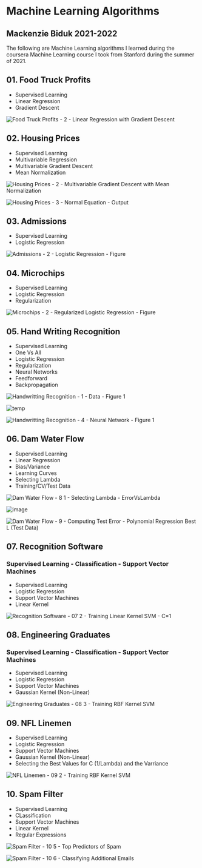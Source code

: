 # Machine Learning Algorithms
## Mackenzie Biduk 2021-2022
The following are Machine Learning algorithms I learned during the coursera Machine Learning course I took from Stanford during the summer of 2021.

## 01. Food Truck Profits

- Supervised Learning
- Linear Regression
- Gradient Descent

![Food Truck Profits - 2 - Linear Regression with Gradient Descent](https://user-images.githubusercontent.com/84108349/150445850-23243c13-48ea-4588-a699-05407a926556.png)

## 02. Housing Prices

- Supervised Learning
- Multivariable Regression
- Multivariable Gradient Descent
- Mean Normalization

![Housing Prices - 2 - Multivariable Gradient Descent with Mean Normalization](https://user-images.githubusercontent.com/84108349/150451119-41337e29-87f3-4b00-a909-e715de6c0663.PNG)

![Housing Prices - 3 - Normal Equation - Output](https://user-images.githubusercontent.com/84108349/150451138-fb310e3d-1373-4c69-a347-9a01dc804779.PNG)

## 03. Admissions

- Supervised Learning
- Logistic Regression

![Admissions - 2 - Logistic Regression - Figure](https://user-images.githubusercontent.com/84108349/150451194-f419b3ed-86dd-45d6-99c3-329b5e10718d.png)

## 04. Microchips

- Supervised Learning
- Logistic Regression
- Regularization

![Microchips - 2 - Regularized Logistic Regression - Figure](https://user-images.githubusercontent.com/84108349/150451417-6c1f253b-1447-4578-a8fc-c04d9d513f4a.png)

## 05. Hand Writing Recognition

- Supervised Learning
- One Vs All
- Logistic Regression
- Regularization
- Neural Networks
- Feedforward
- Backpropagation

![Handwritting Recognition - 1 - Data - Figure 1](https://user-images.githubusercontent.com/84108349/151634536-3b34b1af-2c19-4145-bea6-985993d2b0a9.PNG)

![temp](https://user-images.githubusercontent.com/84108349/151634334-7e527e76-b578-4f58-80e8-47af1d93d17c.png)

![Handwritting Recognition - 4 - Neural Network - Figure 1](https://user-images.githubusercontent.com/84108349/151634405-902ee1c6-439f-4ad0-a523-b6d24c96a99a.PNG)

## 06. Dam Water Flow

- Supervised Learning
- Linear Regression
- Bias/Variance
- Learning Curves
- Selecting Lambda
- Training/CV/Test Data

![Dam Water Flow - 8 1 - Selecting Lambda - ErrorVsLambda](https://user-images.githubusercontent.com/84108349/153315799-9b3edaee-ceea-4b9b-ac19-3307af892a26.png)

![image](https://user-images.githubusercontent.com/84108349/153315889-d38a3224-11a0-440d-a116-658cf2752935.png)


![Dam Water Flow - 9 - Computing Test Error - Polynomial Regression Best L (Test Data)](https://user-images.githubusercontent.com/84108349/153315832-0a16e400-6e93-4d66-a808-2fbcd35bcb69.png)

## 07. Recognition Software
### Supervised Learning - Classification - Support Vector Machines

- Supervised Learning
- Logistic Regression
- Support Vector Machines
- Linear Kernel

![Recognition Software - 07 2 - Training Linear Kernel SVM - C=1](https://user-images.githubusercontent.com/84108349/153731482-7768289d-079c-4686-ac99-10e84e98f16e.png)

## 08. Engineering Graduates
### Supervised Learning - Classification - Support Vector Machines

- Supervised Learning
- Logistic Regression
- Support Vector Machines
- Gaussian Kernel (Non-Linear)

![Engineering Graduates - 08 3 - Training RBF Kernel SVM](https://user-images.githubusercontent.com/84108349/153731512-5ae2bd07-1d74-4abc-aee9-e3972a489ff7.png)

## 09. NFL Linemen

- Supervised Learning
- Logistic Regression
- Support Vector Machines
- Gaussian Kernel (Non-Linear)
- Selecting the Best Values for C (1/Lambda) and the Varriance

![NFL Linemen - 09 2 - Training RBF Kernel SVM](https://user-images.githubusercontent.com/84108349/153731597-2158393b-72ff-475d-a741-cfb6c68ddad7.png)

## 10. Spam Filter

- Supervised Learning
- CLassification
- Support Vector Machines
- Linear Kernel
- Regular Expressions

![Spam Filter - 10 5 - Top Predictors of Spam](https://user-images.githubusercontent.com/84108349/153731871-a7c00067-0599-4272-abfb-ad1acc866f6a.png)

![Spam Filter - 10 6 - Classifying Additional Emails](https://user-images.githubusercontent.com/84108349/153731878-be5c5d0c-daaf-4912-8dd2-4e2c092c7c1c.png)

